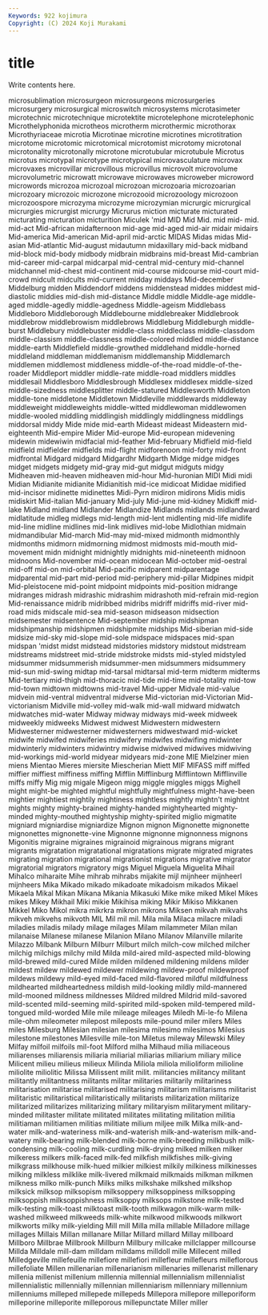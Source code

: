 ```yaml
---
Keywords: 922 kojimura
Copyright: (C) 2024 Koji Murakami
---
```


# title

Write contents here.



 microsublimation microsurgeon microsurgeons microsurgeries microsurgery
microsurgical microswitch microsystems microtasimeter microtechnic microtechnique microtektite microtelephone microtelephonic Microthelyphonida
microtheos microtherm microthermic microthorax Microthyriaceae microtia Microtinae microtine microtines microtitration
microtome microtomic microtomical microtomist microtomy microtonal microtonality microtonally microtone microtubular
microtubule Microtus microtus microtypal microtype microtypical microvasculature microvax microvaxes microvillar
microvillous microvillus microvolt microvolume microvolumetric microwatt microwave microwaves microweber microword
microwords microzoa microzoal microzoan microzoaria microzoarian microzoary microzoic microzone microzooid
microzoology microzoon microzoospore microzyma microzyme microzymian micrurgic micrurgical micrurgies micrurgist
micrurgy Micrurus miction micturate micturated micturating micturation micturition Miculek 'mid
MID Mid Mid. mid mid- mid. mid-act Mid-african midafternoon mid-age
mid-aged mid-air midair midairs Mid-america Mid-american Mid-april mid-arctic MIDAS Midas
midas Mid-asian Mid-atlantic Mid-august midautumn midaxillary mid-back midband mid-block mid-body
midbody midbrain midbrains mid-breast Mid-cambrian mid-career mid-carpal midcarpal mid-central mid-century
mid-channel midchannel mid-chest mid-continent mid-course midcourse mid-court mid-crowd midcult midcults
mid-current midday middays Mid-december Middelburg midden Middendorf middens middenstead middes
middest mid-diastolic middies mid-dish mid-distance Middle middle Middle-age middle-aged middle-agedly
middle-agedness Middle-ageism Middlebass Middleboro Middleborough Middlebourne middlebreaker Middlebrook middlebrow middlebrowism
middlebrows Middleburg Middleburgh middle-burst Middlebury middlebuster middle-class middleclass middle-classdom middle-classism
middle-classness middle-colored middled middle-distance middle-earth Middlefield middle-growthed middlehand middle-horned middleland
middleman middlemanism middlemanship Middlemarch middlemen middlemost middleness middle-of-the-road middle-of-the-roader Middleport
middler middle-rate middle-road middlers middles middlesail Middlesboro Middlesbrough Middlesex middlesex
middle-sized middle-sizedness middlesplitter middle-statured Middlesworth Middleton middle-tone middletone Middletown Middleville
middlewards middleway middleweight middleweights middle-witted middlewoman middlewomen middle-wooled middling middlingish
middlingly middlingness middlings middorsal middy Mide mide mid-earth Mideast mideast
Mideastern mid-eighteenth Mid-empire Mider Mid-europe Mid-european midevening midewin midewiwin midfacial
mid-feather Mid-february Midfield mid-field midfield midfielder midfields mid-flight midforenoon mid-forty
mid-front midfrontal Midgard midgard Midgardhr Midgarth Midge midge midges midget
midgets midgety mid-gray mid-gut midgut midguts midgy Midheaven mid-heaven midheaven
mid-hour Mid-huronian MIDI Midi midi Midian Midianite midianite Midianitish mid-ice
midicoat Mididae midified mid-incisor midinette midinettes Midi-Pyrn midiron midirons Midis
midis midiskirt Mid-italian Mid-january Mid-july Mid-june mid-kidney Midkiff mid-lake Midland
midland Midlander Midlandize Midlands midlands midlandward midlatitude midleg midlegs mid-length
mid-lent midlenting mid-life midlife mid-line midline midlines mid-link midlives mid-lobe
Midlothian midmain midmandibular Mid-march Mid-may mid-mixed midmonth midmonthly midmonths midmorn
midmorning midmost midmosts mid-mouth mid-movement midn midnight midnightly midnights mid-nineteenth
midnoon midnoons Mid-november mid-ocean midocean Mid-october mid-oestral mid-off mid-on mid-orbital
Mid-pacific midparent midparentage midparental mid-part mid-period mid-periphery mid-pillar Midpines midpit
Mid-pleistocene mid-point midpoint midpoints mid-position midrange midranges midrash midrashic midrashim
midrashoth mid-refrain mid-region Mid-renaissance midrib midribbed midribs midriff midriffs mid-river
mid-road mids midscale mid-sea mid-season midseason midsection midsemester midsentence Mid-september
midship midshipman midshipmanship midshipmen midshipmite midships Mid-siberian mid-side midsize mid-sky
mid-slope mid-sole midspace midspaces mid-span midspan 'midst midst midstead midstories
midstory midstout midstream midstreams midstreet mid-stride midstroke midsts mid-styled midstyled
midsummer midsummerish midsummer-men midsummers midsummery mid-sun mid-swing midtap mid-tarsal midtarsal
mid-term midterm midterms Mid-tertiary mid-thigh mid-thoracic mid-tide mid-time mid-totality mid-tow
mid-town midtown midtowns mid-travel Mid-upper Midvale mid-value midvein mid-ventral midventral
midverse Mid-victorian mid-Victorian Mid-victorianism Midville mid-volley mid-walk mid-wall midward midwatch
midwatches mid-water Midway midway midways mid-week midweek midweekly midweeks Midwest
midwest Midwestern midwestern Midwesterner midwesterner midwesterners midwestward mid-wicket midwife midwifed
midwiferies midwifery midwifes midwifing midwinter midwinterly midwinters midwintry midwise midwived
midwives midwiving mid-workings mid-world midyear midyears mid-zone MIE Mielziner mien
miens Mientao Mieres miersite Miescherian Miett MIF MIFASS miff miffed
miffier miffiest miffiness miffing Mifflin Mifflinburg Mifflintown Mifflinville miffs miffy
Mig mig migale Migeon migg miggle miggles miggs Mighell might
might-be mighted mightful mightfully mightfulness might-have-been mightier mightiest mightily mightiness
mightless mightly mightn't mightnt mights mighty mighty-brained mighty-handed mightyhearted mighty-minded
mighty-mouthed mightyship mighty-spirited miglio migmatite migniard migniardise migniardize Mignon mignon
Mignonette mignonette mignonettes mignonette-vine Mignonne mignonne mignonness mignons Migonitis migraine
migraines migrainoid migrainous migrans migrant migrants migratation migratational migratations migrate
migrated migrates migrating migration migrational migrationist migrations migrative migrator migratorial
migrators migratory migs Miguel Miguela Miguelita Mihail Mihalco miharaite Mihe
mihrab mihrabs mijakite mijl mijnheer mijnheerl mijnheers Mika Mikado mikado
mikadoate mikadoism mikados Mikael Mikaela Mikal Mikan Mikana Mikania Mikasuki
Mike mike miked Mikel Mikes mikes Mikey Mikhail Miki mikie
Mikihisa miking Mikir Mikiso Mikkanen Mikkel Miko Mikol mikra mikrkra
mikron mikrons Miksen mikvah mikvahs mikveh mikvehs mikvoth MIL Mil
mil mil. Mila mila Milaca milacre miladi miladies miladis milady
milage milages Milam milammeter Milan milan milanaise Milanese milanese Milanion
Milano Milanov Milanville milarite Milazzo Milbank Milburn Milburr Milburt milch
milch-cow milched milcher milchig milchigs milchy mild Milda mild-aired mild-aspected
mild-blowing mild-brewed mild-cured Milde milden mildened mildening mildens milder mildest
mildew mildewed mildewer mildewing mildew-proof mildewproof mildews mildewy mild-eyed mild-faced
mild-flavored mildful mildfulness mildhearted mildheartedness mildish mild-looking mildly mild-mannered mild-mooned
mildness mildnesses Mildred mildred Mildrid mild-savored mild-scented mild-seeming mild-spirited mild-spoken
mild-tempered mild-tongued mild-worded Mile mile mileage mileages Miledh Mi-le-fo Milena
mile-ohm mileometer milepost mileposts mile-pound miler milers Miles miles Milesburg
Milesian milesian milesima milesimo milesimos Milesius milestone milestones Milesville mile-ton
Miletus mileway Milewski Miley Milfay milfoil milfoils mil-foot Milford milha
Milhaud milia miliaceous miliarenses miliarensis miliaria miliarial miliarias miliarium miliary
milice Milicent milieu milieus milieux Milinda Miliola miliola milioliform milioline
miliolite miliolitic Milissa Milissent milit milit. militancies militancy militant militantly
militantness militants militar militaries militarily militariness militarisation militarise militarised militarising
militarism militarisms militarist militaristic militaristical militaristically militarists militarization militarize militarized
militarizes militarizing military militaryism militaryment military-minded militaster militate militated militates
militating militation militia militiaman militiamen militias militiate milium miljee milk
Milka milk-and-water milk-and-wateriness milk-and-waterish milk-and-waterism milk-and-watery milk-bearing milk-blended milk-borne milk-breeding
milkbush milk-condensing milk-cooling milk-curdling milk-drying milked milken milker milkeress milkers
milk-faced milk-fed milkfish milkfishes milk-giving milkgrass milkhouse milk-hued milkier milkiest
milkily milkiness milkinesses milking milkless milklike milk-livered milkmaid milkmaids milkman
milkmen milkness milko milk-punch Milks milks milkshake milkshed milkshop milksick
milksop milksopism milksoppery milksoppiness milksopping milksoppish milksoppishness milksoppy milksops milkstone
milk-tested milk-testing milk-toast milktoast milk-tooth milkwagon milk-warm milk-washed milkweed milkweeds
milk-white milkwood milkwoods milkwort milkworts milky milk-yielding Mill mill Milla
milla millable Milladore millage millages Millais Millan millanare Millar Millard
millard Millay millboard Millboro Millbrae Millbrook Millburn Millbury millcake millclapper
millcourse Millda Milldale mill-dam milldam milldams milldoll mille Millecent milled
Milledgeville millefeuille millefiore millefiori millefleur millefleurs milleflorous millefoliate Millen millenarian
millenarianism millenaries millenarist millenary millenia millenist millenium millennia millennial millennialism
millennialist millennialistic millennially millennian millenniarism millenniary millennium millenniums milleped millepede
millepeds Millepora millepore milleporiform milleporine milleporite milleporous millepunctate Miller miller
